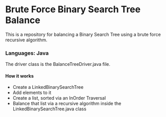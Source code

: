 # Brute Force Binary Search Tree Balance
This is a repository for balancing a Binary Search Tree using a brute force recursive algorithm. 

### Languages: Java
The driver class is the BalanceTreeDriver.java file.

#### How it works
- Create a LinkedBinarySearchTree
- Add elements to it
- Create a list, sorted via an InOrder Traversal
- Balance that list via a recursive algorithm inside the LinkedBinarySearchTree.java class
